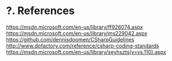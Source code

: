 ?. References
===============

https://msdn.microsoft.com/en-us/library/ff926074.aspx
https://msdn.microsoft.com/en-us/library/ms229042.aspx
https://github.com/dennisdoomen/CSharpGuidelines
http://www.dofactory.com/reference/csharp-coding-standards
https://msdn.microsoft.com/en-us/library/seyhszts(v=vs.110).aspx